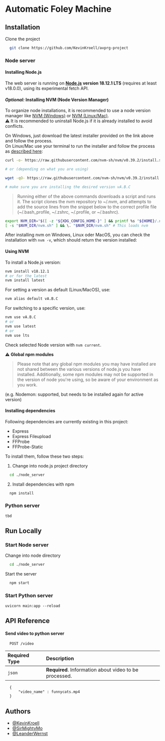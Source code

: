 
# Automatic Foley Machine
    
## Installation

Clone the project

```bash
  git clone https://github.com/KevinKroell/avprg-project
```

### Node server
#### **Installing Node.js**
The web server is running on **[Node.js](https://nodejs.org/) version 18.12.1 LTS** (requires at least v18.0.0), using its experimental fetch API.  

#### *Optional:* Installing NVM (Node Version Manager)
To organize node installations, it is recommended to use a node version manager like [NVM (Windows)](https://github.com/coreybutler/nvm-windows/releases) or [NVM (Linux/Mac)](https://github.com/nvm-sh/nvm/releases).  
⚠️ It is recommended to uninstall Node.js if it is already installed to avoid conflicts.

On Windows, just download the latest installer provided on the link above and follow the process.  
On Linux/Mac use your terminal to run the installer and follow the process as [described here](https://github.com/nvm-sh/nvm#installing-and-updating):
```sh
curl -o- https://raw.githubusercontent.com/nvm-sh/nvm/v0.39.2/install.sh | bash

# or (depending on what you are using)

wget -qO- https://raw.githubusercontent.com/nvm-sh/nvm/v0.39.2/install.sh | bash

# make sure you are installing the desired version vA.B.C
```

> Running either of the above commands downloads a script and runs it. The script clones the nvm repository to \~/.nvm, and attempts to add the source lines from the snippet below to the correct profile file (\~/.bash_profile, \~/.zshrc, \~/.profile, or \~/.bashrc).

```sh
export NVM_DIR="$([ -z "${XDG_CONFIG_HOME-}" ] && printf %s "${HOME}/.nvm" || printf %s "${XDG_CONFIG_HOME}/nvm")"
[ -s "$NVM_DIR/nvm.sh" ] && \. "$NVM_DIR/nvm.sh" # This loads nvm
```

After installing nvm on Windows, Linux oder MacOS, you can check the installation with `nvm -v`, which should return the version installed:

#### Using NVM

To install a Node.js version:
```sh
nvm install v18.12.1
# or for the latest
nvm install latest
```
For setting a version as default (Linux/MacOS), use:

```sh
nvm alias default vA.B.C
```

For switching to a specific version, use:
```sh
nvm use vA.B.C
# or
nvm use latest
# or 
nvm use lts
```

Check selected Node version with `nvm current`.

⚠️ **Global npm modules**
> Please note that any global npm modules you may have installed are not shared between the various versions of node.js you have installed. Additionally, some npm modules may not be supported in the version of node you're using, so be aware of your environment as you work.  

(e.g. Nodemon: supported, but needs to be installed again for active version)
#### **Installing dependencies**
Following dependencies are currently existing in this project:
- Express
- Express Fileupload
- FFProbe
- FFProbe-Static

To install them, follow these two steps:

1. Change into node.js project directory
```sh
  cd ./node_server
```
2. Install dependencies with npm

```sh
  npm install
```

### Python server
```
tbd
```
## Run Locally

### Start Node server
Change into node directory
```sh
  cd ./node_server
```

Start the server

```sh
  npm start
```

### Start Python server
```
uvicorn main:app --reload
```

## API Reference

#### Send video to python server

```http
  POST /video
```

| Required Type | Description |
| :------------ | :---------- |
| `json`        | **Required**. Information about video to be processed. |

```
  {
      "video_name" : funnycats.mp4
  }
```
## Authors

- [@KevinKroell](https://github.com/KevinKroell)
- [@SirMightyMo](https://github.com/SirMightyMo)
- [@LeanderWernst](https://github.com/LeanderWernst)
